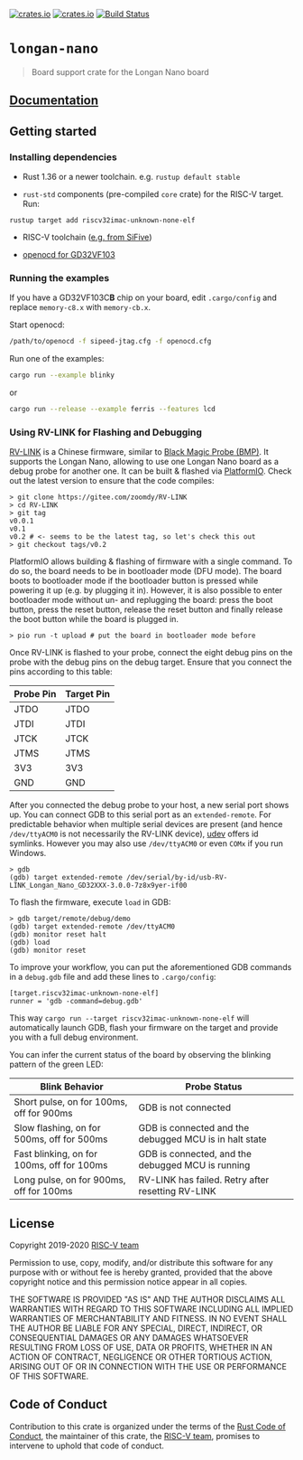 [![crates.io](https://img.shields.io/crates/d/longan-nano.svg)](https://crates.io/crates/longan-nano)
[![crates.io](https://img.shields.io/crates/v/longan-nano.svg)](https://crates.io/crates/longan-nano)
[![Build Status](https://travis-ci.org/riscv-rust/longan-nano.svg?branch=master)](https://travis-ci.org/riscv-rust/longan-nano)

# `longan-nano`

> Board support crate for the Longan Nano board

## [Documentation](https://docs.rs/crate/longan-nano)

## Getting started

### Installing dependencies

- Rust 1.36 or a newer toolchain. e.g. `rustup default stable`

- `rust-std` components (pre-compiled `core` crate) for the RISC-V target. Run:

``` console
rustup target add riscv32imac-unknown-none-elf
```

- RISC-V toolchain ([e.g. from SiFive](https://static.dev.sifive.com/dev-tools/riscv64-unknown-elf-gcc-8.1.0-2019.01.0-x86_64-linux-ubuntu14.tar.gz))

- [openocd for GD32VF103](https://github.com/riscv-mcu/riscv-openocd)

### Running the examples

If you have a GD32VF103C**B** chip on your board, edit `.cargo/config` and replace
`memory-c8.x` with `memory-cb.x`.

Start openocd:
```sh
/path/to/openocd -f sipeed-jtag.cfg -f openocd.cfg
```

Run one of the examples:
```sh
cargo run --example blinky
```
or
```sh
cargo run --release --example ferris --features lcd
```

### Using RV-LINK for Flashing and Debugging

[RV-LINK](https://gitee.com/zoomdy/RV-LINK) is a Chinese firmware, similar to
[Black Magic Probe (BMP)](https://github.com/blacksphere/blackmagic/wiki). It
supports the Longan Nano, allowing to use one Longan Nano board as a debug
probe for another one. It can be built & flashed via
[PlatformIO](https://platformio.org/). Check out the latest version to ensure
that the code compiles:

```
> git clone https://gitee.com/zoomdy/RV-LINK
> cd RV-LINK
> git tag 
v0.0.1
v0.1
v0.2 # <- seems to be the latest tag, so let's check this out
> git checkout tags/v0.2 
```

PlatformIO allows building & flashing of firmware with a single command. To do
so, the board needs to be in bootloader mode (DFU mode). The board boots to
bootloader mode if the bootloader button is pressed while powering it up (e.g.
by plugging it in). However, it is also possible to enter bootloader mode
without un- and replugging the board: press the boot button, press the reset
button, release the reset button and finally release the boot button while the
board is plugged in.

```
> pio run -t upload # put the board in bootloader mode before
```

Once RV-LINK is flashed to your probe, connect the eight debug pins on the
probe with the debug pins on the debug target. Ensure that you connect the pins
according to this table:

| Probe Pin | Target Pin |
| ---       | ---        |
| JTDO      | JTDO       |
| JTDI      | JTDI       |
| JTCK      | JTCK       |
| JTMS      | JTMS       |
| 3V3       | 3V3        |
| GND       | GND        |

After you connected the debug probe to your host, a new serial port shows up.
You can connect GDB to this serial port as an `extended-remote`. For
predictable behavior when multiple serial devices are present (and hence
`/dev/ttyACM0` is not necessarily the RV-LINK device),
[udev](https://www.freedesktop.org/wiki/Software/systemd/) offers id symlinks.
However you may also use `/dev/ttyACM0` or even `COMx` if you run Windows.

```
> gdb
(gdb) target extended-remote /dev/serial/by-id/usb-RV-LINK_Longan_Nano_GD32XXX-3.0.0-7z8x9yer-if00
```

To flash the firmware, execute `load` in GDB:

```
> gdb target/remote/debug/demo
(gdb) target extended-remote /dev/ttyACM0
(gdb) monitor reset halt
(gdb) load
(gdb) monitor reset
```

To improve your workflow, you can put the aforementioned GDB commands in
a `debug.gdb` file and add these lines to `.cargo/config`:

```
[target.riscv32imac-unknown-none-elf]
runner = 'gdb -command=debug.gdb'
```

This way `cargo run --target riscv32imac-unknown-none-elf` will automatically
launch GDB, flash your firmware on the target and provide you with a full debug
environment.

You can infer the current status of the board by observing the blinking pattern
of the green LED:

| Blink Behavior                             | Probe Status                                           |
| ---                                        | ---                                                    |
| Short pulse, on for 100ms, off for 900ms   | GDB is not connected                                   |
| Slow flashing, on for 500ms, off for 500ms | GDB is connected and the debugged MCU is in halt state |
| Fast blinking, on for 100ms, off for 100ms | GDB is connected, and the debugged MCU is running      |
| Long pulse, on for 900ms, off for 100ms    | RV-LINK has failed. Retry after resetting RV-LINK      |

## License

Copyright 2019-2020 [RISC-V team][team]

Permission to use, copy, modify, and/or distribute this software for any purpose
with or without fee is hereby granted, provided that the above copyright notice
and this permission notice appear in all copies.

THE SOFTWARE IS PROVIDED "AS IS" AND THE AUTHOR DISCLAIMS ALL WARRANTIES WITH
REGARD TO THIS SOFTWARE INCLUDING ALL IMPLIED WARRANTIES OF MERCHANTABILITY AND
FITNESS. IN NO EVENT SHALL THE AUTHOR BE LIABLE FOR ANY SPECIAL, DIRECT,
INDIRECT, OR CONSEQUENTIAL DAMAGES OR ANY DAMAGES WHATSOEVER RESULTING FROM LOSS
OF USE, DATA OR PROFITS, WHETHER IN AN ACTION OF CONTRACT, NEGLIGENCE OR OTHER
TORTIOUS ACTION, ARISING OUT OF OR IN CONNECTION WITH THE USE OR PERFORMANCE OF
THIS SOFTWARE.

## Code of Conduct

Contribution to this crate is organized under the terms of the [Rust Code of
Conduct][CoC], the maintainer of this crate, the [RISC-V team][team], promises
to intervene to uphold that code of conduct.

[CoC]: CODE_OF_CONDUCT.md
[team]: https://github.com/rust-embedded/wg#the-risc-v-team
